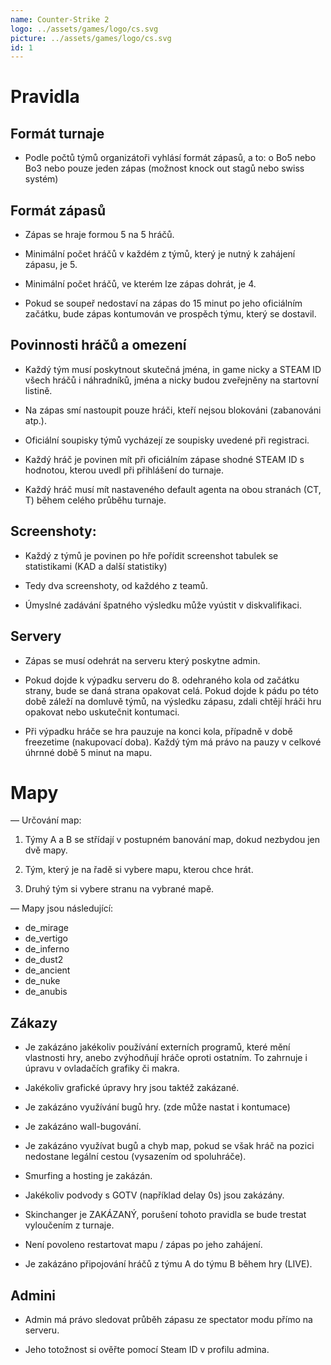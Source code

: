 ```yaml
---
name: Counter-Strike 2
logo: ../assets/games/logo/cs.svg
picture: ../assets/games/logo/cs.svg
id: 1
---
```


# Pravidla

## Formát turnaje

- Podle počtů týmů organizátoři vyhlásí formát zápasů, a to: o Bo5 nebo Bo3 nebo pouze jeden zápas (možnost knock out stagů nebo swiss systém)

## Formát zápasů

- Zápas se hraje formou 5 na 5 hráčů.

- Minimální počet hráčů v každém z týmů, který je nutný k zahájení zápasu, je 5.

- Minimální počet hráčů, ve kterém lze zápas dohrát, je 4.

- Pokud se soupeř nedostaví na zápas do 15 minut po jeho oficiálním začátku, bude zápas kontumován ve prospěch týmu, který se dostavil.

## Povinnosti hráčů a omezení

- Každý tým musí poskytnout skutečná jména, in game nicky a STEAM ID všech hráčů i náhradníků, jména a nicky budou zveřejněny na startovní listině.

- Na zápas smí nastoupit pouze hráči, kteří nejsou blokováni (zabanováni atp.).

- Oficiální soupisky týmů vycházejí ze soupisky uvedené při registraci.

- Každý hráč je povinen mít při oficiálním zápase shodné STEAM ID s hodnotou, kterou uvedl při přihlášení do turnaje.

- Každý hráč musí mít nastaveného default agenta na obou stranách (CT, T) během celého průběhu turnaje.

## Screenshoty:

- Každý z týmů je povinen po hře pořídit screenshot tabulek se statistikami (KAD a další statistiky)

- Tedy dva screenshoty, od každého z teamů.

- Úmyslné zadávání špatného výsledku může vyústit v diskvalifikaci.

## Servery

- Zápas se musí odehrát na serveru který poskytne admin.

- Pokud dojde k výpadku serveru do 8. odehraného kola od začátku strany, bude se daná strana opakovat celá. Pokud dojde k pádu po této době záleží na domluvě týmů, na výsledku zápasu, zdali chtějí hráči hru opakovat nebo uskutečnit kontumaci.

- Při výpadku hráče se hra pauzuje na konci kola, případně v době freezetime (nakupovací doba). Každý tým má právo na pauzy v celkové úhrnné době 5 minut na mapu.

# Mapy

— Určování map:

1. Týmy A a B se střídají v postupném banování map, dokud nezbydou jen dvě mapy.

2. Tým, který je na řadě si vybere mapu, kterou chce hrát.

3. Druhý tým si vybere stranu na vybrané mapě.

— Mapy jsou následující:
- de_mirage 
- de_vertigo 
- de_inferno 
- de_dust2 
- de_ancient 
- de_nuke
- de_anubis

## Zákazy

- Je zakázáno jakékoliv používání externích programů, které mění vlastnosti hry, anebo zvýhodňují hráče oproti ostatním. To zahrnuje i úpravu v ovladačích grafiky či makra.

- Jakékoliv grafické úpravy hry jsou taktéž zakázané.

- Je zakázáno využívání bugů hry. (zde může nastat i kontumace)

- Je zakázáno wall-bugování.

- Je zakázáno využívat bugů a chyb map, pokud se však hráč na pozici nedostane legální cestou (vysazením od spoluhráče).

- Smurfing a hosting je zakázán.

- Jakékoliv podvody s GOTV (například delay 0s) jsou zakázány.

- Skinchanger je ZAKÁZANÝ, porušení tohoto pravidla se bude trestat vyloučením z turnaje.

- Není povoleno restartovat mapu / zápas po jeho zahájení.

- Je zakázáno připojování hráčů z týmu A do týmu B během hry (LIVE).

## Admini

- Admin má právo sledovat průběh zápasu ze spectator modu přímo na serveru.

- Jeho totožnost si ověřte pomocí Steam ID v profilu admina.
